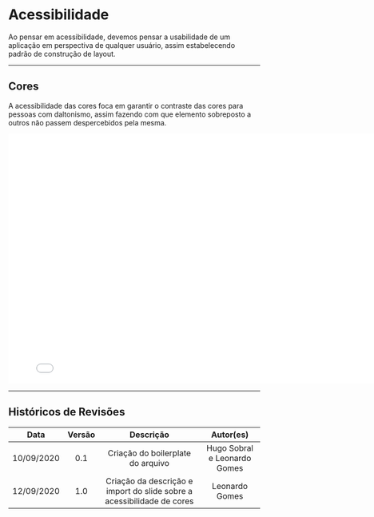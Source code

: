 # Acessibilidade

Ao pensar em acessibilidade, devemos pensar a usabilidade de um aplicação em perspectiva de qualquer usuário, assim estabelecendo padrão de construção de layout.

---

## Cores

A acessibilidade das cores foca em garantir o contraste das cores para pessoas com daltonismo, assim fazendo com que elemento sobreposto a outros não passem despercebidos pela mesma.

<embed src="./assets/acessibilidade.pdf" width="800px" height="500px" />

---

## Históricos de Revisões

|    Data    | Versão |                               Descrição                                |          Autor(es)           |
| :--------: | :----: | :--------------------------------------------------------------------: | :--------------------------: |
| 10/09/2020 |  0.1   |                   Criação do boilerplate do arquivo                    | Hugo Sobral e Leonardo Gomes |
| 12/09/2020 |  1.0   | Criação da descrição e import do slide sobre a acessibilidade de cores |        Leonardo Gomes        |
